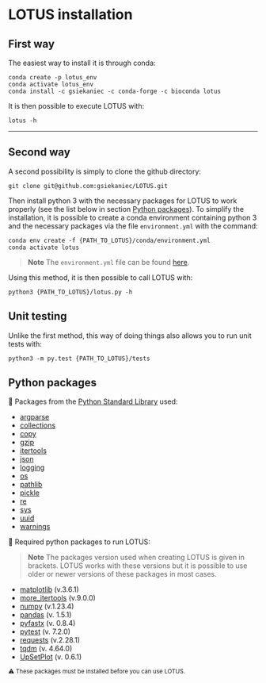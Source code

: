 # LOTUS installation

## First way

The easiest way to install it is through conda:
```
conda create -p lotus_env
conda activate lotus_env
conda install -c gsiekaniec -c conda-forge -c bioconda lotus
```

It is then possible to execute LOTUS with:
```
lotus -h
```

---

## Second way

A second possibility is simply to clone the github directory: 
```
git clone git@github.com:gsiekaniec/LOTUS.git
``` 

Then install python 3 with the necessary packages for LOTUS to work properly (see the list below in section [Python packages](https://github.com/gsiekaniec/LOTUS/blob/main/conda/README.md#python-packages)). 
To simplify the installation, it is possible to create a conda environment containing python 3 and the necessary packages via the file ``environment.yml`` with the command:
```
conda env create -f {PATH_TO_LOTUS}/conda/environment.yml
conda activate lotus
```

> __Note__
The ```environment.yml``` file can be found [here](https://github.com/gsiekaniec/LOTUS/blob/main/conda/environment.yml).

Using this method, it is then possible to call LOTUS with:
```
python3 {PATH_TO_LOTUS}/lotus.py -h
```

## Unit testing

Unlike the first method, this way of doing things also allows you to run unit tests with:
```
python3 -m py.test {PATH_TO_LOTUS}/tests
```

## Python packages

:file_folder: Packages from the [Python Standard Library](https://docs.python.org/3/library/) used:

  - [argparse](https://docs.python.org/3/library/argparse.html)
  - [collections](https://docs.python.org/3/library/collections.html)
  - [copy](https://docs.python.org/3/library/copy.html)
  - [gzip](https://docs.python.org/3/library/gzip.html)
  - [itertools](https://docs.python.org/3/library/itertools.html)
  - [json](https://docs.python.org/3/library/json.html)
  - [logging](https://docs.python.org/3/library/logging.html)
  - [os](https://docs.python.org/3/library/os.html)
  - [pathlib](https://docs.python.org/3/library/pathlib.html)
  - [pickle](https://docs.python.org/3/library/pickle.html)
  - [re](https://docs.python.org/3/library/re.html)
  - [sys](https://docs.python.org/3/library/sys.html)
  - [uuid](https://docs.python.org/3/library/uuid.html)
  - [warnings](https://docs.python.org/3/library/warnings.html)
  
:file_folder: Required python packages to run LOTUS:
> __Note__
The packages version used when creating LOTUS is given in brackets. LOTUS works with these versions but it is possible to use older or newer versions of these packages in most cases.
  
  - [matplotlib](https://matplotlib.org/) (v.3.6.1)
  - [more_itertools](https://more-itertools.readthedocs.io/en/stable/) (v.9.0.0)
  - [numpy](https://numpy.org/) (v.1.23.4)
  - [pandas](https://pandas.pydata.org/) (v. 1.5.1)
  - [pyfastx](https://pyfastx.readthedocs.io/en/latest/) (v. 0.8.4)
  - [pytest](https://docs.pytest.org/en/7.2.x/) (v. 7.2.0)
  - [requests](https://requests.readthedocs.io/en/latest/) (v.2.28.1)
  - [tqdm](https://tqdm.github.io/) (v. 4.64.0)
  - [UpSetPlot](https://upsetplot.readthedocs.io/en/stable/) (v. 0.6.1)

<sub>:warning: These packages must be installed before you can use LOTUS.</sub>
